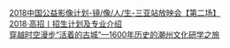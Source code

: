   
[2018中国公益影像计划-镜/像/人/生-三亚站放映会【第二场】](http://www.dianyue.me/archives/529/4fh4dm8kliysz3vk/)  
[2018·高招丨招生计划及专业介绍](http://www.dianyue.me/archives/173/c354gk88zzn1pog5/)  
[穿越时空漫步“活着的古城”—1600年历史的潮州文化研学之旅](http://www.dianyue.me/archives/925/wofu6yqf18ehpmnx/)